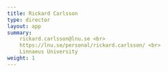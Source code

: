 ```yaml
---
title: Rickard Carlsson
type: director
layout: app
summary:
    rickard.carlsson@lnu.se <br>
    https://lnu.se/personal/rickard.carlsson/ <br>
    Linnaeus University
weight: 1
---
```

